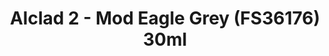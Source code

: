---
layout: product
title: "Alclad 2 - Mod Eagle Grey (FS36176) 30ml"
price: "TBA" 
desc: "N/A"
img_path: "/assets/img/ALCE610.jpg"
brand: "N/A"
available: false
special_offer: false
new: false
soon: false
cat: "040000"
subcat: "040300"
subsubcat: "0N/A"
sifra: "ALCE610"
popular: false
---